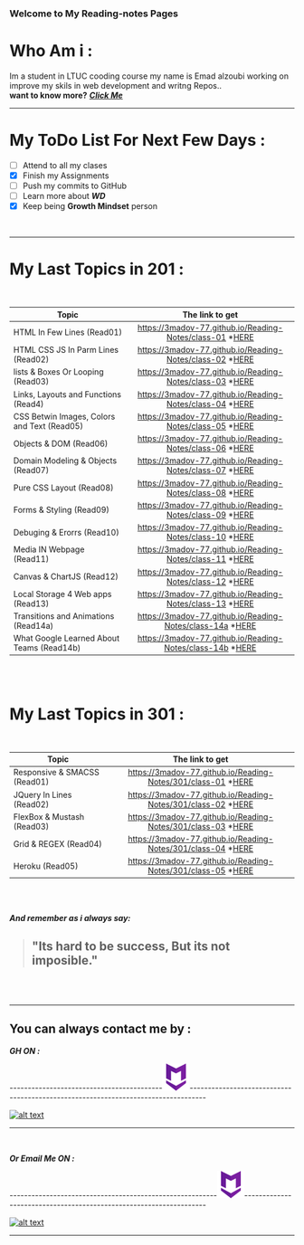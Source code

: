 ### Welcome to My Reading-notes Pages

# Who Am i :
Im a student in LTUC cooding course my name is Emad alzoubi working on improve my skils in web development and writng Repos..<br>
 **want to know more?** 
 ***[Click Me](https://3madov-77.github.io/Side-Projects/Me/index.html)***
<br>
<hr>

# My ToDo List For Next Few Days :

- [ ] Attend to all my clases
- [x] Finish my Assignments
- [ ] Push my commits to GitHub
- [ ] Learn more about ***WD***
- [x] Keep being **Growth Mindset** person

<br>
<hr>

# My Last Topics in 201 :
<br>

|           Topic                |                          The link to get                         |
| ------------------------------ |:----------------------------------------------------------------:|
| HTML In Few Lines (Read01) | https://3madov-77.github.io/Reading-Notes/class-01 *[HERE](https://3madov-77.github.io/Reading-Notes/class-01) |
| HTML CSS JS In Parm Lines (Read02) | https://3madov-77.github.io/Reading-Notes/class-02 *[HERE](https://3madov-77.github.io/Reading-Notes/class-02) |
| lists & Boxes Or Looping (Read03) | https://3madov-77.github.io/Reading-Notes/class-03 *[HERE](https://3madov-77.github.io/Reading-Notes/class-03) |
| Links, Layouts and Functions (Read4) | https://3madov-77.github.io/Reading-Notes/class-04 *[HERE](https://3madov-77.github.io/Reading-Notes/class-04) |
| CSS Betwin Images, Colors and Text (Read05) | https://3madov-77.github.io/Reading-Notes/class-05 *[HERE](https://3madov-77.github.io/Reading-Notes/class-05) |
| Objects & DOM (Read06) | https://3madov-77.github.io/Reading-Notes/class-06 *[HERE](https://3madov-77.github.io/Reading-Notes/class-06) |
| Domain Modeling & Objects (Read07) | https://3madov-77.github.io/Reading-Notes/class-07 *[HERE](https://3madov-77.github.io/Reading-Notes/class-07) |
| Pure CSS Layout (Read08) | https://3madov-77.github.io/Reading-Notes/class-08 *[HERE](https://3madov-77.github.io/Reading-Notes/class-08) |
| Forms & Styling (Read09) | https://3madov-77.github.io/Reading-Notes/class-09 *[HERE](https://3madov-77.github.io/Reading-Notes/class-09) |
| Debuging & Erorrs (Read10) | https://3madov-77.github.io/Reading-Notes/class-10 *[HERE](https://3madov-77.github.io/Reading-Notes/class-10) |
| Media IN Webpage (Read11) | https://3madov-77.github.io/Reading-Notes/class-11 *[HERE](https://3madov-77.github.io/Reading-Notes/class-11) |
| Canvas & ChartJS (Read12) | https://3madov-77.github.io/Reading-Notes/class-12 *[HERE](https://3madov-77.github.io/Reading-Notes/class-12) |
| Local Storage 4 Web apps (Read13) | https://3madov-77.github.io/Reading-Notes/class-13 *[HERE](https://3madov-77.github.io/Reading-Notes/class-13) |
| Transitions and Animations (Read14a) | https://3madov-77.github.io/Reading-Notes/class-14a *[HERE](https://3madov-77.github.io/Reading-Notes/class-14a) |
| What Google Learned About Teams (Read14b) | https://3madov-77.github.io/Reading-Notes/class-14b *[HERE](https://3madov-77.github.io/Reading-Notes/class-14b) |

<br>
<br>

# My Last Topics in 301 :

<br>

|           Topic                |                          The link to get                         |
| ------------------------------ |:----------------------------------------------------------------:|
| Responsive & SMACSS (Read01) | https://3madov-77.github.io/Reading-Notes/301/class-01 *[HERE](https://3madov-77.github.io/Reading-Notes/301/class-01) |
| JQuery In Lines (Read02) | https://3madov-77.github.io/Reading-Notes/301/class-02 *[HERE](https://3madov-77.github.io/Reading-Notes/301/class-02) |
| FlexBox & Mustash (Read03) | https://3madov-77.github.io/Reading-Notes/301/class-03 *[HERE](https://3madov-77.github.io/Reading-Notes/301/class-03) |
| Grid & REGEX (Read04) | https://3madov-77.github.io/Reading-Notes/301/class-04 *[HERE](https://3madov-77.github.io/Reading-Notes/301/class-04) |
| Heroku (Read05) | https://3madov-77.github.io/Reading-Notes/301/class-05 *[HERE](https://3madov-77.github.io/Reading-Notes/301/class-05) |


<br>
<br>

***And remember as i always say:***
>## "Its hard to be success, But its not imposible."

<br>
<br>
<hr>

## You can always contact me by :

 ***GH  ON :***

------------------------------------------![logo](https://github.com/adam-p/markdown-here/raw/master/src/common/images/icon48.png "Conact me" )----------------------------------------------------------------------------------

[![alt text](https://3madov-77.github.io/Reading-Notes/Resorses/GH-logo.PNG "Click ME" )](https://3madov-77.github.io/Side-Projects/Me/index.html)

----------------------------------------------------------------------------------------------------------------------------
<br>

***Or Email Me ON :***

---------------------------------------------------------![logo](https://github.com/adam-p/markdown-here/raw/master/src/common/images/icon48.png "Conact me")-------------------------------------------------------------------

[![alt text](https://logodix.com/logo/4405.gif "Click ME")](mailto:emadzxy7@gmail.com?subject=Bit%20of%20help)

 ----------------------------------------------------------------------------------------------------------------------------

